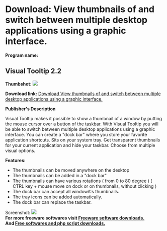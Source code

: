 # Download: View thumbnails of and switch between multiple desktop applications using a graphic interface.

**Program name:**

## Visual Tooltip 2.2

  
**Thumbshot:** ![](http://www.freewarefiles.com/screenshot/viztooltip22_md.jpg)   
  
**Download link:** [Download View thumbnails of and switch between multiple desktop applications using a graphic interface.](http://freesoftwares.boysofts.com/Visual-Tooltip_program_35004.html)  
  


**Publisher's Description**  
  


Visual Tooltip makes it possible to show a thumbnail of a window by putting the mouse cursor over a button of the taskbar. With Visual Tooltip you will be able to switch between multiple desktop applications using a graphic interface. You can create a "dock bar" where you store your favorite application shortcuts. Sits on your system tray. Get transparent thumbnails for your current application and hide your taskbar. Choose from multiple visual options. 

**Features:**

  * The thumbnails can be moved anywhere on the desktop 
  * The thumbnails can be added in a "dock bar" 
  * The thumbnails can have various rotations ( from 0 to 80 degree ) ( CTRL key + mouse move on dock or on thumbnails, without clicking ) 
  * The dock bar can accept all windowA's thumbnails. 
  * The tray icons can be added automatically. 
  * The dock bar can replace the taskbar. 

  
  
Screenshot: ![](http://www.freewarefiles.com/screenshot/viztooltip22.jpg)   
**For more freeware softwares visit [Freeware software downloads.](http://freesoftwares.boysofts.com/)**   
**And [Free softwares and php script downloads.](http://www.boysofts.com/)**
